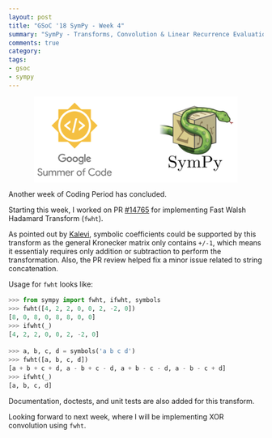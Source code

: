 ```yaml
---
layout: post
title: "GSoC '18 SymPy - Week 4"
summary: "SymPy - Transforms, Convolution & Linear Recurrence Evaluation"
comments: true
category:
tags:
- gsoc
- sympy
---
```


<img src="/files/gsoc-sympy.png" style="width:80%; height:80%; float:left; margin-left:50px;" />
<br clear="all" />

Another week of Coding Period has concluded.

Starting this week, I worked on PR [#14765](https://github.com/sympy/sympy/pull/14745) for implementing Fast Walsh Hadamard Transform (`fwht`).

As pointed out by [Kalevi](https://github.com/jksuom), symbolic coefficients could be supported by this transform as the general Kronecker matrix only contains `+/-1`, which means it essentialy requires only addition or subtraction to perform the transformation. Also, the PR review helped fix a minor issue related to string concatenation.

Usage for `fwht` looks like:
```python
>>> from sympy import fwht, ifwht, symbols
>>> fwht([4, 2, 2, 0, 0, 2, -2, 0])
[8, 0, 8, 0, 8, 8, 0, 0]
>>> ifwht(_)
[4, 2, 2, 0, 0, 2, -2, 0]

>>> a, b, c, d = symbols('a b c d')
>>> fwht([a, b, c, d])
[a + b + c + d, a - b + c - d, a + b - c - d, a - b - c + d]
>>> ifwht(_)
[a, b, c, d]
```

Documentation, doctests, and unit tests are also added for this transform.

Looking forward to next week, where I will be implementing XOR convolution using `fwht`.